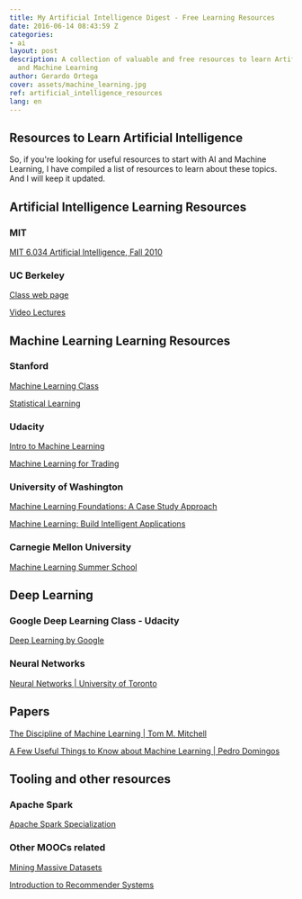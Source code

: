 ```yaml
---
title: My Artificial Intelligence Digest - Free Learning Resources
date: 2016-06-14 08:43:59 Z
categories:
- ai
layout: post
description: A collection of valuable and free resources to learn Artificial Intelligence
  and Machine Learning
author: Gerardo Ortega
cover: assets/machine_learning.jpg
ref: artificial_intelligence_resources
lang: en
---
```


## Resources to Learn Artificial Intelligence 

So, if you're looking for useful resources to start with AI and Machine Learning, I have compiled a list of resources to learn about these topics. And I will keep it updated.

## Artificial Intelligence Learning Resources

### MIT
<a href="https://www.youtube.com/playlist?list=PLUl4u3cNGP63gFHB6xb-kVBiQHYe_4hSi" target='_blank'>MIT 6.034 Artificial Intelligence, Fall 2010</a>

### UC Berkeley

<a href="http://ai.berkeley.edu/lecture_videos.html" target="_blank">Class web page</a>

<a href="https://www.youtube.com/channel/UCB4_W1V-KfwpTLxH9jG1_iA/videos" target="_blank">Video Lectures</a>


## Machine Learning Learning Resources

### Stanford

<a href="https://www.youtube.com/view_play_list?p=A89DCFA6ADACE599" target="_blank">Machine Learning Class</a>

<a href="https://lagunita.stanford.edu/courses/HumanitiesSciences/StatLearning/Winter2016/about" target="_blank">Statistical Learning</a>

### Udacity

<a href="https://www.udacity.com/course/intro-to-machine-learning--ud120" target="_blank">Intro to Machine Learning</a>

<a href="https://www.udacity.com/course/machine-learning-for-trading--ud501" target="_blank">Machine Learning for Trading</a>

### University of Washington

<a href="https://www.coursera.org/learn/ml-foundations" target="_blank">Machine Learning Foundations: A Case Study Approach</a>

<a href="https://www.coursera.org/course/machlearning" target="_blank">Machine Learning: Build Intelligent Applications</a>

### Carnegie Mellon University

<a href="https://www.youtube.com/watch?v=m9OBcqAcr_w&list=PLZSO_6-bSqHQCIYxE3ycGLXHMjK3XV7Iz" target="_blank">Machine Learning Summer School</a>

## Deep Learning

### Google Deep Learning Class - Udacity

<a href="https://www.udacity.com/course/deep-learning--ud730" target="_blank">Deep Learning by Google</a>

### Neural Networks 

<a href="https://www.coursera.org/course/neuralnets" target="_blank">Neural Networks | University of Toronto</a>

## Papers

<a href="http://www.cs.cmu.edu/~tom/pubs/MachineLearning.pdf" target="_blank">The Discipline of Machine Learning | Tom M. Mitchell</a>

<a href="http://homes.cs.washington.edu/~pedrod/papers/cacm12.pdf" target="_blank">A Few Useful Things to Know about Machine Learning | Pedro Domingos</a>

## Tooling and other resources

### Apache Spark

<a href="https://www.edx.org/xseries/data-science-engineering-apache-spark" target="_blank">Apache Spark Specialization</a>

### Other MOOCs related

<a href="https://www.coursera.org/course/mmds" target="_blank">Mining Massive Datasets</a>

<a href="https://www.coursera.org/learn/recommender-systems" target="_blank">Introduction to Recommender Systems</a>
